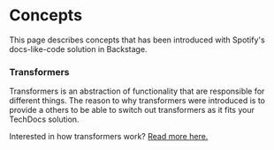 # Concepts

This page describes concepts that has been introduced with Spotify's
docs-like-code solution in Backstage.

### Transformers

Transformers is an abstraction of functionality that are responsible for
different things. The reason to why transformers were introduced is to provide a
others to be able to switch out transformers as it fits your TechDocs solution.

Interested in how transformers work?
[Read more here.](../../../plugins/techdocs/src/reader/transformers/README.md)
